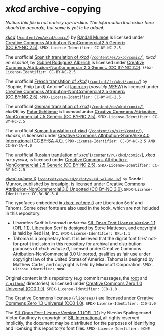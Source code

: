 # <i>xkcd</i> archive &ndash;&nbsp;copying

<i>Notice: this file is not entirely up-to-date. The information that exists here should be accurate, but some is yet to be added.</i>

[<i>xkcd</i>](https://xkcd.com/) ([`/content/en/xkcd/comic/`](./content/en/xkcd/comic/)) by [Randall Munroe](https://en.wikipedia.org/wiki/Randall_Munroe) is licensed under [Creative Commons Attribution-NonCommercial&nbsp;2.5 Generic (CC&nbsp;BY-&NoBreak;NC&nbsp;2.5)](./licenses/CC-BY-NC-2.5.md). `SPDX-License-Identifier: CC-BY-NC-2.5`

The unofficial [Spanish translation of <i>xkcd</i>](https://es.xkcd.com/) ([`/content/es/xkcd/comic/`](./content/es/xkcd/comic/)), <i>xkcd en español</i>, by [Gabriel Rodríguez Alberich](https://gabi.is/) is licensed under [Creative Commons Attribution-NonCommercial&nbsp;2.5 Generic (CC&nbsp;BY-&NoBreak;NC&nbsp;2.5)](./licenses/CC-BY-NC-2.5.md). `SPDX-License-Identifier: CC-BY-NC-2.5`

The unofficial [French translation of <i>xkcd</i>](https://web.archive.org/web/20230415184416/https://xkcd.lapin.org/) ([`/content/fr/xkcd/comic/`](./content/fr/xkcd/comic/)) by “Sophie, Phiip [and] Antoine” at [lapin.org](https://lapin.org/) (<i>possibly <abbr title="not safe for work">NSFW</abbr></i>) is licensed under [Creative Commons Attribution-NonCommercial&nbsp;2.5 Generic (CC&nbsp;BY-&NoBreak;NC&nbsp;2.5)](./licenses/CC-BY-NC-2.5.md). `SPDX-License-Identifier: CC-BY-NC-2.5`

The unofficial [German translation of <i>xkcd</i>](https://xkcde.dapete.net/) ([`/content/de/xkcd/comic/`](./content/de/xkcd/comic/)), <i>xkcDE</i>, by [Peter Schlömer](https://dapete.net/) is licensed under [Creative Commons Attribution-NonCommercial&nbsp;2.5 Generic (CC&nbsp;BY-&NoBreak;NC&nbsp;2.5)](./licenses/CC-BY-NC-2.5.md). `SPDX-License-Identifier: CC-BY-NC-2.5`

The unofficial [Korean translation of <i>xkcd</i>](https://web.archive.org/web/20221127111821/https://xkcdko.com/) ([`/content/ko/xkcd/comic/`](./content/ko/xkcd/comic/)), <i>xkcdko</i>, is licensed under [Creative Commons Attribution-ShareAlike&nbsp;4.0 International (CC&nbsp;BY-&NoBreak;SA&nbsp;4.0)](./licenses/CC-BY-SA-4.0.md). `SPDX-License-Identifier: CC-BY-NC-2.5 AND CC-BY-SA-4.0`

The unofficial [Russian translation of <i>xkcd</i>](https://xkcd.ru/) ([`/content/ru/xkcd/comic/`](./content/ru/xkcd/comic/)), <i>xkcd по-русски</i>, is licensed under [Creative Commons Attribution-NonCommercial&nbsp;2.5 Generic (CC&nbsp;BY-&NoBreak;NC&nbsp;2.5)](./licenses/CC-BY-NC-2.5.md). `SPDX-License-Identifier: CC-BY-NC-2.5`

[<i>xkcd: volume&nbsp;0</i>](https://openlibrary.org/works/OL17379456W/xkcd) ([`/content/en/xkcd/print/xkcd_volume_0/`](./content/en/xkcd/print/xkcd_volume_0/)) by Randall Munroe, published by [breadpig](https://breadpig.myshopify.com/), is licensed under [Creative Commons Attribution-NonCommercial&nbsp;3.0 Unported (CC&nbsp;BY-&NoBreak;NC&nbsp;3.0)](./licenses/CC-BY-NC-3.0.md). `SPDX-License-Identifier: CC-BY-NC-3.0`

The typefaces embedded in [<i>xkcd: volume&nbsp;0</i>](./content/en/print/xkcd_volume_0/) are Liberation Serif and Tahoma. Some other fonts are also used in the book, which are not included in this repository.

* Liberation Serif is licensed under the [SIL&nbsp;Open Font License Version&nbsp;1.1 (OFL&nbsp;1.1)](./licenses/OFL-1.1.md). Liberation Serif is designed by Steve Matteson, and copyright is held by Red Hat, Inc. `SPDX-License-Identifier: OFL-1.1`
* Tahoma is a proprietary font. It is believed that the digital font files’ not-for-profit inclusion in this repository for archival and distribution purposes of <i>xkcd: volume&nbsp;0</i>, licensed under Creative Commons Attribution-NonCommercial&nbsp;3.0 Unported, qualifies as fair use under copyright law of the United States of America. Tahoma is designed by Matthew Carter, and copyright is held by Microsoft Corporation. `SPDX-License-Identifier: NONE`

Original content in this repository (e.g. commit messages, the [root](./) and [`/.github/`](./.github/) directories) is licensed under [Creative Commons Zero&nbsp;1.0 Universal (CC0&nbsp;1.0)](./licenses/CC0-1.0.md). `SPDX-License-Identifier: CC0-1.0`

The [Creative Commons](https://creativecommons.org/) licenses ([`/licenses/`](./licenses/)) are licensed under [Creative Commons Zero&nbsp;1.0 Universal (CC0&nbsp;1.0)](./licenses/CC0-1.0.md). `SPDX-License-Identifier: CC0-1.0`

The [SIL&nbsp;Open Font License Version&nbsp;1.1 (OFL&nbsp;1.1)](./licenses/OFL-1.1.md) by Nicolas Spalinger and Victor Gaultney is copyright of [SIL&nbsp;International](https://www.sil.org/), all rights reserved. Implicitly, the document may be distributed for the purposes of identifying and licensing this repository’s font files. `SPDX-License-Identifier: NONE`
